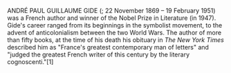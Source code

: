 ANDRÉ PAUL GUILLAUME GIDE (; 22 November 1869 – 19 February 1951) was a French author and winner of the Nobel Prize in Literature (in 1947). Gide's career ranged from its beginnings in the symbolist movement, to the advent of anticolonialism between the two World Wars. The author of more than fifty books, at the time of his death his obituary in _The New York Times_ described him as "France's greatest contemporary man of letters" and "judged the greatest French writer of this century by the literary cognoscenti."[1]
